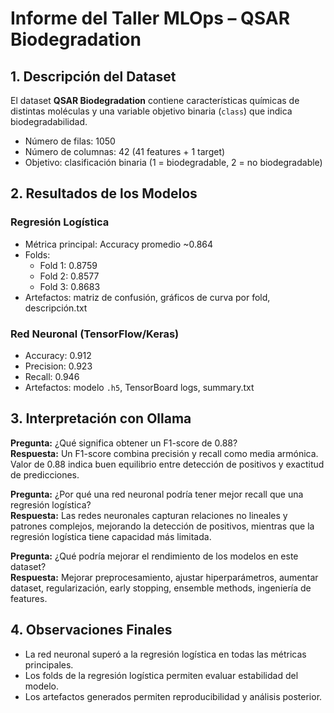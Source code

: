 # Informe del Taller MLOps – QSAR Biodegradation

## 1. Descripción del Dataset
El dataset **QSAR Biodegradation** contiene características químicas de distintas moléculas y una variable objetivo binaria (`class`) que indica biodegradabilidad.  
- Número de filas: 1050  
- Número de columnas: 42 (41 features + 1 target)  
- Objetivo: clasificación binaria (1 = biodegradable, 2 = no biodegradable)

## 2. Resultados de los Modelos

### Regresión Logística
- Métrica principal: Accuracy promedio ~0.864
- Folds:
  - Fold 1: 0.8759
  - Fold 2: 0.8577
  - Fold 3: 0.8683
- Artefactos: matriz de confusión, gráficos de curva por fold, descripción.txt

### Red Neuronal (TensorFlow/Keras)
- Accuracy: 0.912
- Precision: 0.923
- Recall: 0.946
- Artefactos: modelo `.h5`, TensorBoard logs, summary.txt

## 3. Interpretación con Ollama
**Pregunta:** ¿Qué significa obtener un F1-score de 0.88?  
**Respuesta:** Un F1-score combina precisión y recall como media armónica. Valor de 0.88 indica buen equilibrio entre detección de positivos y exactitud de predicciones.

**Pregunta:** ¿Por qué una red neuronal podría tener mejor recall que una regresión logística?  
**Respuesta:** Las redes neuronales capturan relaciones no lineales y patrones complejos, mejorando la detección de positivos, mientras que la regresión logística tiene capacidad más limitada.

**Pregunta:** ¿Qué podría mejorar el rendimiento de los modelos en este dataset?  
**Respuesta:** Mejorar preprocesamiento, ajustar hiperparámetros, aumentar dataset, regularización, early stopping, ensemble methods, ingeniería de features.

## 4. Observaciones Finales
- La red neuronal superó a la regresión logística en todas las métricas principales.
- Los folds de la regresión logística permiten evaluar estabilidad del modelo.
- Los artefactos generados permiten reproducibilidad y análisis posterior.
